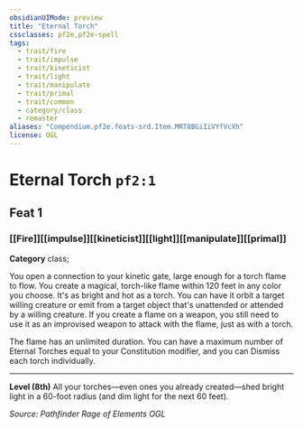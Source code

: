 ```yaml
---
obsidianUIMode: preview
title: "Eternal Torch"
cssclasses: pf2e,pf2e-spell
tags:
  - trait/fire
  - trait/impulse
  - trait/kineticist
  - trait/light
  - trait/manipulate
  - trait/primal
  - trait/common
  - category/class
  - remaster
aliases: "Compendium.pf2e.feats-srd.Item.MRT8BGiIiVYfVcXh"
license: OGL
---
```

# Eternal Torch `pf2:1`
## Feat 1
### [[Fire]][[impulse]][[kineticist]][[light]][[manipulate]][[primal]]

**Category** class; 




You open a connection to your kinetic gate, large enough for a torch flame to flow. You create a magical, torch-like flame within 120 feet in any color you choose. It's as bright and hot as a torch. You can have it orbit a target willing creature or emit from a target object that's unattended or attended by a willing creature. If you create a flame on a weapon, you still need to use it as an improvised weapon to attack with the flame, just as with a torch.

The flame has an unlimited duration. You can have a maximum number of Eternal Torches equal to your Constitution modifier, and you can Dismiss each torch individually.

* * *

**Level (8th)** All your torches—even ones you already created—shed bright light in a 60-foot radius (and dim light for the next 60 feet).

*Source: Pathfinder Rage of Elements*
*OGL*